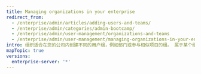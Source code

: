 ```yaml
---
title: Managing organizations in your enterprise
redirect_from:
  - /enterprise/admin/articles/adding-users-and-teams/
  - /enterprise/admin/categories/admin-bootcamp/
  - /enterprise/admin/user-management/organizations-and-teams
  - /enterprise/admin/user-management/managing-organizations-in-your-enterprise
intro: 组织适合在您的公司内创建不同的用户组，例如部门或参与相似项目的组。 属于某个组织的公共仓库也可供其他组织的用户使用，但私有仓库仅供该组织的成员使用。
mapTopic: true
versions:
  enterprise-server: '*'
---
```


